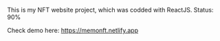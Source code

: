 This is my NFT website project, which was codded with ReactJS.
Status: 90%

Check demo here: https://memonft.netlify.app
